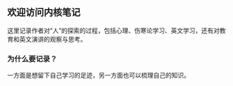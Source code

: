 ## 欢迎访问内核笔记

这里记录作者对“人”的探索的过程，包括心理、伤寒论学习、英文学习，还有对教育和英文演讲的观察与思考。

### 为什么要记录？

一方面是想留下自己学习的足迹，另一方面也可以梳理自己的知识。


